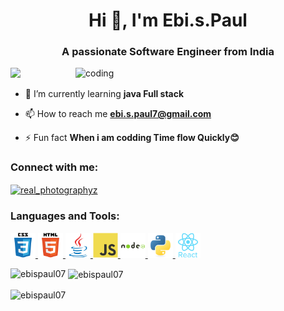 <h1 align="center">Hi 👋, I'm Ebi.s.Paul</h1>
<h3 align="center">A passionate Software Engineer from India</h3>
<img align="right"alt="coding" width="400" src="![image](https://github.com/ebispaul07/ebispaul07/assets/132058452/e539cb0f-1817-4978-be7c-5a7d2f6082a2)
">

<p align="left"> <img src="![image](https://github.com/ebispaul07/ebispaul07/assets/132058452/7767f980-15a7-4441-9055-f9d04df19507)
" /> </p>

- 🌱 I’m currently learning **java Full stack**

- 📫 How to reach me **ebi.s.paul7@gmail.com**

- ⚡ Fun fact **When i am codding Time flow Quickly😊**
<h3 align="left">Connect with me:</h3>
<p align="left">
<a href="https://instagram.com/real_photographyz" target="blank"><img align="center" src="https://raw.githubusercontent.com/rahuldkjain/github-profile-readme-generator/master/src/images/icons/Social/instagram.svg" alt="real_photographyz" height="30" width="40" /></a>
</p>

<h3 align="left">Languages and Tools:</h3>
<p align="left"> <a href="https://www.w3schools.com/css/" target="_blank" rel="noreferrer"> <img src="https://raw.githubusercontent.com/devicons/devicon/master/icons/css3/css3-original-wordmark.svg" alt="css3" width="40" height="40"/> </a> <a href="https://www.w3.org/html/" target="_blank" rel="noreferrer"> <img src="https://raw.githubusercontent.com/devicons/devicon/master/icons/html5/html5-original-wordmark.svg" alt="html5" width="40" height="40"/> </a> <a href="https://www.java.com" target="_blank" rel="noreferrer"> <img src="https://raw.githubusercontent.com/devicons/devicon/master/icons/java/java-original.svg" alt="java" width="40" height="40"/> </a> <a href="https://developer.mozilla.org/en-US/docs/Web/JavaScript" target="_blank" rel="noreferrer"> <img src="https://raw.githubusercontent.com/devicons/devicon/master/icons/javascript/javascript-original.svg" alt="javascript" width="40" height="40"/> </a> <a href="https://nodejs.org" target="_blank" rel="noreferrer"> <img src="https://raw.githubusercontent.com/devicons/devicon/master/icons/nodejs/nodejs-original-wordmark.svg" alt="nodejs" width="40" height="40"/> </a> <a href="https://www.python.org" target="_blank" rel="noreferrer"> <img src="https://raw.githubusercontent.com/devicons/devicon/master/icons/python/python-original.svg" alt="python" width="40" height="40"/> </a> <a href="https://reactjs.org/" target="_blank" rel="noreferrer"> <img src="https://raw.githubusercontent.com/devicons/devicon/master/icons/react/react-original-wordmark.svg" alt="react" width="40" height="40"/> </a> </p>

<p><img align="left" src="https://github-readme-stats.vercel.app/api/top-langs?username=ebispaul07&show_icons=true&locale=en&layout=compact" alt="ebispaul07" /></p>

<p>&nbsp;<img align="center" src="https://github-readme-stats.vercel.app/api?username=ebispaul07&show_icons=true&locale=en" alt="ebispaul07" /></p>

<p><img align="center" src="https://github-readme-streak-stats.herokuapp.com/?user=ebispaul07&" alt="ebispaul07" /></p>
